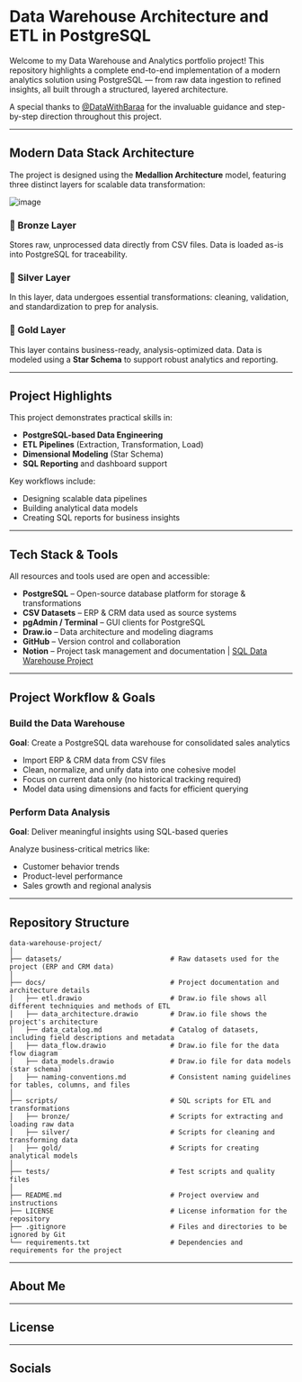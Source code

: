 # Data Warehouse Architecture and ETL in PostgreSQL

Welcome to my Data Warehouse and Analytics portfolio project!
This repository highlights a complete end-to-end implementation of a modern analytics solution using PostgreSQL — from raw data ingestion to refined insights, all built through a structured, layered architecture.

A special thanks to [@DataWithBaraa](https://github.com/DataWithBaraa) for the invaluable guidance and step-by-step direction throughout this project.

---

## Modern Data Stack Architecture

The project is designed using the **Medallion Architecture** model, featuring three distinct layers for scalable data transformation:

![image](https://github.com/user-attachments/assets/d25f6e62-10d0-416a-9252-e6c048d046d6)

### 🥉 Bronze Layer  
Stores raw, unprocessed data directly from CSV files. Data is loaded as-is into PostgreSQL for traceability.

### 🥈 Silver Layer  
In this layer, data undergoes essential transformations: cleaning, validation, and standardization to prep for analysis.

### 🥇 Gold Layer  
This layer contains business-ready, analysis-optimized data. Data is modeled using a **Star Schema** to support robust analytics and reporting.

---

## Project Highlights

This project demonstrates practical skills in:

- **PostgreSQL-based Data Engineering**
- **ETL Pipelines** (Extraction, Transformation, Load)
- **Dimensional Modeling** (Star Schema)
- **SQL Reporting** and dashboard support

Key workflows include:

- Designing scalable data pipelines
- Building analytical data models
- Creating SQL reports for business insights

---

## Tech Stack & Tools

All resources and tools used are open and accessible:

- **PostgreSQL** – Open-source database platform for storage & transformations  
- **CSV Datasets** – ERP & CRM data used as source systems  
- **pgAdmin / Terminal** – GUI clients for PostgreSQL  
- **Draw.io** – Data architecture and modeling diagrams  
- **GitHub** – Version control and collaboration  
- **Notion** – Project task management and documentation | [SQL Data Warehouse Project](https://www.notion.so/SQL-Data-Warehouse-Project-1d964c033bf780ac9161f1ddc0cdf2f0)

---

## Project Workflow & Goals

### Build the Data Warehouse  
**Goal**: Create a PostgreSQL data warehouse for consolidated sales analytics

- Import ERP & CRM data from CSV files
- Clean, normalize, and unify data into one cohesive model
- Focus on current data only (no historical tracking required)
- Model data using dimensions and facts for efficient querying

### Perform Data Analysis  
**Goal**: Deliver meaningful insights using SQL-based queries

Analyze business-critical metrics like:

- Customer behavior trends  
- Product-level performance  
- Sales growth and regional analysis  

---

## Repository Structure
```
data-warehouse-project/
│
├── datasets/                           # Raw datasets used for the project (ERP and CRM data)
│
├── docs/                               # Project documentation and architecture details
│   ├── etl.drawio                      # Draw.io file shows all different techniquies and methods of ETL
│   ├── data_architecture.drawio        # Draw.io file shows the project's architecture
│   ├── data_catalog.md                 # Catalog of datasets, including field descriptions and metadata
│   ├── data_flow.drawio                # Draw.io file for the data flow diagram
│   ├── data_models.drawio              # Draw.io file for data models (star schema)
│   ├── naming-conventions.md           # Consistent naming guidelines for tables, columns, and files
│
├── scripts/                            # SQL scripts for ETL and transformations
│   ├── bronze/                         # Scripts for extracting and loading raw data
│   ├── silver/                         # Scripts for cleaning and transforming data
│   ├── gold/                           # Scripts for creating analytical models
│
├── tests/                              # Test scripts and quality files
│
├── README.md                           # Project overview and instructions
├── LICENSE                             # License information for the repository
├── .gitignore                          # Files and directories to be ignored by Git
└── requirements.txt                    # Dependencies and requirements for the project
```

---

## About Me

---

## License

---

## Socials

